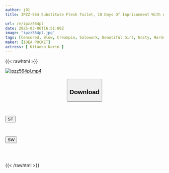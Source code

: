 ```yaml
---
author: j91
title: IPZZ-564 Substitute Flesh Toilet, 10 Days Of Imprisonment With A Horny Yakuza Old Man Who Can't Stop Even After Ejaculating Karin Kitaoka

url: /v/ipzz564pl
date: 2025-03-06T16:51:00Z
image: "ipzz564pl.jpg"
tags: [Censored, Blow, Creampie, Solowork, Beautiful Girl, Nasty, Hardcore, Squirting	]
maker: [IDEA POCKET]
actress: [ Kitaoka Karin ]
---
```



{{< rawhtml >}}

<div class="video" data-videoid="3w99OaAvlktd1zQ">
    <a href="javascript:;">
        <img src="/v/ipzz564pl/ipzz564pl.jpg" width="WIDTH" height="HEIGHT" alt="ipzz564pl.mp4" loading="lazy">
    </a>
</div>

<script type="text/javascript" src="https://j91.asia/asset/on-demand-st.js"></script>

<br>
  <link rel="stylesheet" href="https://j91.asia/asset/bs5.css">
  
  <center>
  <button class="btn btn-primary" type="button" data-bs-toggle="collapse" data-bs-target=".multi-collapse" aria-expanded="false" aria-controls="multiCollapseExample1 multiCollapseExample2"><h2>Download</h2></button></center>
</p>
<div class="row">
  <div class="col">
    <div class="collapse multi-collapse" id="multiCollapseExample1">
      <div class="card card-body">
	      	      <br>
<div class="buttons">  
<p><a href="/v/ipzz564pl/st.html" target="_blank"><button class="btn-hover color-3"><i class="fa fa-download"></i> ST</button></a></p></div>
    </div>
  </div>
</div>
  <div class="col">
    <div class="collapse multi-collapse" id="multiCollapseExample2">
      <div class="card card-body">
	      <br>
<div class="buttons">
<p><a href="/v/ipzz564pl/sw.html" target="_blank"><button class="btn-hover color-2"><i class="fa fa-download"></i> SW</button></a></p></div>
<br><br>
      </div>
    </div>
  </div>
</div>

{{< /rawhtml >}}